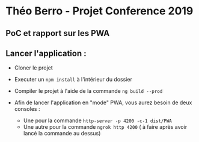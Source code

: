 # Théo Berro - Projet Conference 2019

## PoC et rapport sur les PWA  

## Lancer l'application : 

- Cloner le projet
- Executer un `npm install` à l'intérieur du dossier
- Compiler le projet à l'aide de la commande `ng build --prod`


- Afin de lancer l'application en "mode" PWA, vous aurez besoin de deux consoles : 
  - Une pour la commande `http-server -p 4200 -c-1 dist/PWA`
  - Une autre pour la commande `ngrok http 4200` ( à faire après avoir lancé la commande au dessus)

